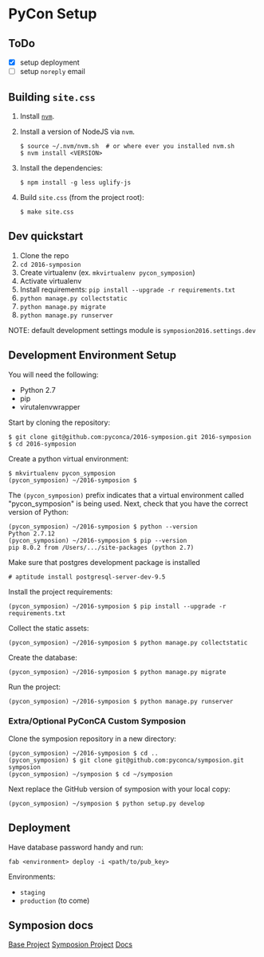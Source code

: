 PyCon Setup
===========

ToDo
----

- [x] setup deployment
- [ ] setup `noreply` email

Building `site.css`
-------------------

1. Install [`nvm`](https://github.com/creationix/nvm).
2. Install a version of NodeJS via `nvm`.

   ```
   $ source ~/.nvm/nvm.sh  # or where ever you installed nvm.sh
   $ nvm install <VERSION>
   ```

3. Install the dependencies:

   ```
   $ npm install -g less uglify-js
   ```

4. Build `site.css` (from the project root):

   ```
   $ make site.css
   ```

Dev quickstart
--------------

1. Clone the repo
2. `cd 2016-symposion`
3. Create virtualenv (ex. `mkvirtualenv pycon_symposion`)
4. Activate virtualenv
5. Install requirements: `pip install --upgrade -r requirements.txt`
6. `python manage.py collectstatic`
7. `python manage.py migrate`
8. `python manage.py runserver`

NOTE: default development settings module is `symposion2016.settings.dev`

Development Environment Setup
-----------------------------

You will need the following:

* Python 2.7
* pip
* virutalenvwrapper

Start by cloning the repository:

```
$ git clone git@github.com:pyconca/2016-symposion.git 2016-symposion
$ cd 2016-symposion
```

Create a python virtual environment:

```
$ mkvirtualenv pycon_symposion
(pycon_symposion) ~/2016-symposion $
```

The `(pycon_symposion)` prefix indicates that a virtual environment called "pycon_symposion" is being used. Next, check that you have the correct version of Python:

```
(pycon_symposion) ~/2016-symposion $ python --version
Python 2.7.12
(pycon_symposion) ~/2016-symposion $ pip --version
pip 8.0.2 from /Users/.../site-packages (python 2.7)
```

Make sure that postgres development package is installed

```
# aptitude install postgresql-server-dev-9.5
```

Install the project requirements:


```
(pycon_symposion) ~/2016-symposion $ pip install --upgrade -r requirements.txt
```

Collect the static assets:

```
(pycon_symposion) ~/2016-symposion $ python manage.py collectstatic
```

Create the database:

```
(pycon_symposion) ~/2016-symposion $ python manage.py migrate
```

Run the project:

```
(pycon_symposion) ~/2016-symposion $ python manage.py runserver
```

### Extra/Optional PyConCA Custom Symposion

Clone the symposion repository in a new directory:

```
(pycon_symposion) ~/2016-symposion $ cd ..
(pycon_symposion) $ git clone git@github.com:pyconca/symposion.git symposion
(pycon_symposion) ~/symposion $ cd ~/symposion
```

Next replace the GitHub version of symposion with your local copy:

```
(pycon_symposion) ~/symposion $ python setup.py develop
```

Deployment
----------

Have database password handy and run:

    fab <environment> deploy -i <path/to/pub_key>

Environments:

+ `staging`
+ `production` (to come)

Symposion docs
--------------

[Base Project](https://github.com/pinax/pinax-project-symposion)
[Symposion Project](https://github.com/pinax/symposion)
[Docs](https://symposion.readthedocs.io/en/latest/)
